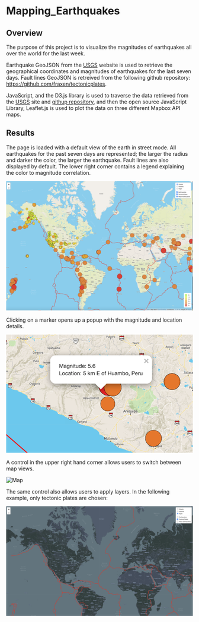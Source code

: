 # Mapping_Earthquakes


## Overview

The purpose of this project is to visualize the magnitudes of earthquakes all over the world for the last week.

Earthquake GeoJSON from the [USGS](https://earthquake.usgs.gov/earthquakes/feed/v1.0/geojson.php)  website is used to retrieve the geographical coordinates and magnitudes of earthquakes for the last seven days.  Fault lines GeoJSON is retreived from the following github repository: https://github.com/fraxen/tectonicplates.

JavaScript, and the D3.js library is used to traverse the data retrieved from the [USGS](https://earthquake.usgs.gov/earthquakes/feed/v1.0/geojson.php) site and [githup repository](https://github.com/fraxen/tectonicplates), and then the open source JavaScript Library, Leaflet.js is used to plot the data on three different Mapbox API maps.

## Results

The page is loaded with a default view of the earth in street mode. All earthquakes for the past seven days are represented; the larger the radius and darker the color, the larger the earthquake.  Fault lines are also displayed by default. The lower right corner contains a legend explaining the color to magnitude correlation.

![Default View](/Earthquake_Challenge/Resources/Default.png)

Clicking on a  marker opens up a popup with the magnitude and location details. 

![Popup](/Earthquake_Challenge/Resources/Popup.png)

A control in the upper right hand corner allows users to switch between map views.

![Map](/Earthquake_Challenge/Resources/satellite.png)

The same control also allows users to apply layers. In the following example, only tectonic plates are chosen:

![Filter](/Earthquake_Challenge/Resources/FilteredOverlay.png)


